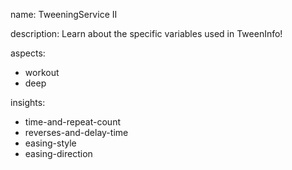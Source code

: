 name: TweeningService II

description: Learn about the specific variables used in TweenInfo!

aspects:
- workout
- deep

insights:
- time-and-repeat-count
- reverses-and-delay-time
- easing-style
- easing-direction


